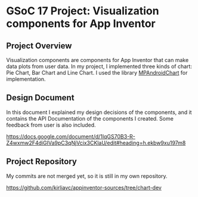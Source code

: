 # GSoC 17 Project: Visualization components for App Inventor

## Project Overview

Visualization components are components for App Inventor that can make data plots from user data. In my project, I implemented three kinds of chart: Pie Chart, Bar Chart and Line Chart. I used the library [MPAndroidChart](https://github.com/PhilJay/MPAndroidChart) for implementation.

## Design Document 

In this document I explained my design decisions of the components, and it contains the API Documentation of the components I created. Some feedback from user is also included.

https://docs.google.com/document/d/1IqGS70B3-R-Z4wxmw2F4diGIVa9pC3qNjVcix3CKlaU/edit#heading=h.ekbw9xu197m8

## Project Repository

My commits are not merged yet, so it is still in my own repository.

https://github.com/kirliavc/appinventor-sources/tree/chart-dev
